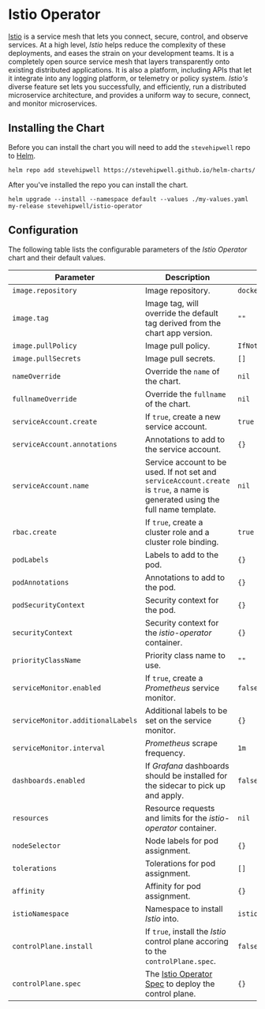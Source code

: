 # Istio Operator

[Istio](https://istio.io/) is a service mesh that lets you connect, secure, control, and observe services. At a high level, _Istio_ helps reduce the complexity of these deployments, and eases the strain on your development teams. It is a completely open source service mesh that layers transparently onto existing distributed applications. It is also a platform, including APIs that let it integrate into any logging platform, or telemetry or policy system. _Istio's_ diverse feature set lets you successfully, and efficiently, run a distributed microservice architecture, and provides a uniform way to secure, connect, and monitor microservices.

## Installing the Chart

Before you can install the chart you will need to add the `stevehipwell` repo to [Helm](https://helm.sh/).

```shell
helm repo add stevehipwell https://stevehipwell.github.io/helm-charts/
```

After you've installed the repo you can install the chart.

```shell
helm upgrade --install --namespace default --values ./my-values.yaml my-release stevehipwell/istio-operator
```

## Configuration

The following table lists the configurable parameters of the _Istio Operator_ chart and their default values.

| Parameter                         | Description                                                                                                                                      | Default                    |
| --------------------------------- | ------------------------------------------------------------------------------------------------------------------------------------------------ | -------------------------- |
| `image.repository`                | Image repository.                                                                                                                                | `docker.io/istio/operator` |
| `image.tag`                       | Image tag, will override the default tag derived from the chart app version.                                                                     | `""`                       |
| `image.pullPolicy`                | Image pull policy.                                                                                                                               | `IfNotPresent`             |
| `image.pullSecrets`               | Image pull secrets.                                                                                                                              | `[]`                       |
| `nameOverride`                    | Override the `name` of the chart.                                                                                                                | `nil`                      |
| `fullnameOverride`                | Override the `fullname` of the chart.                                                                                                            | `nil`                      |
| `serviceAccount.create`           | If `true`, create a new service account.                                                                                                         | `true`                     |
| `serviceAccount.annotations`      | Annotations to add to the service account.                                                                                                       | `{}`                       |
| `serviceAccount.name`             | Service account to be used. If not set and `serviceAccount.create` is `true`, a name is generated using the full name template.                  | `nil`                      |
| `rbac.create`                     | If `true`, create a cluster role and a cluster role binding.                                                                                     | `true`                     |
| `podLabels`                       | Labels to add to the pod.                                                                                                                        | `{}`                       |
| `podAnnotations`                  | Annotations to add to the pod.                                                                                                                   | `{}`                       |
| `podSecurityContext`              | Security context for the pod.                                                                                                                    | `{}`                       |
| `securityContext`                 | Security context for the _istio-operator_ container.                                                                                             | `{}`                       |
| `priorityClassName`               | Priority class name to use.                                                                                                                      | `""`                       |
| `serviceMonitor.enabled`          | If `true`, create a _Prometheus_ service monitor.                                                                                                | `false`                    |
| `serviceMonitor.additionalLabels` | Additional labels to be set on the service monitor.                                                                                              | `{}`                       |
| `serviceMonitor.interval`         | _Prometheus_ scrape frequency.                                                                                                                   | `1m`                       |
| `dashboards.enabled`              | If _Grafana_ dashboards should be installed for the sidecar to pick up and apply.                                                                | `false`                    |
| `resources`                       | Resource requests and limits for the _istio-operator_ container.                                                                                 | `nil`                      |
| `nodeSelector`                    | Node labels for pod assignment.                                                                                                                  | `{}`                       |
| `tolerations`                     | Tolerations for pod assignment.                                                                                                                  | `[]`                       |
| `affinity`                        | Affinity for pod assignment.                                                                                                                     | `{}`                       |
| `istioNamespace`                  | Namespace to install _Istio_ into.                                                                                                               | `istio-system`             |
| `controlPlane.install`            | If `true`, install the _Istio_ control plane accoring to the `controlPlane.spec`.                                                                | `false`                    |
| `controlPlane.spec`               | The [Istio Operator Spec](https://istio.io/latest/docs/reference/config/istio.operator.v1alpha1/#IstioOperatorSpec) to deploy the control plane. | `{}`                       |
